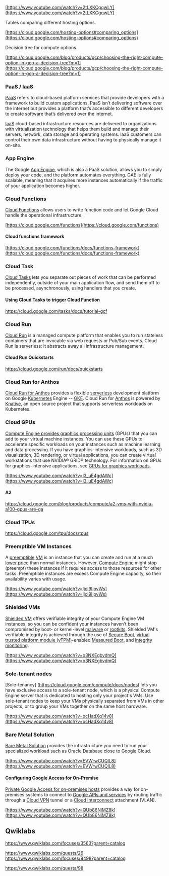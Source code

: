 

[https://www.youtube.com/watch?v=2tLXKCgqwLY](https://www.youtube.com/watch?v=2tLXKCgqwLY)

Tables comparing different hosting options.

[https://cloud.google.com/hosting-options#comparing_options](https://cloud.google.com/hosting-options#comparing_options)

Decision tree for compute options.

[https://cloud.google.com/blog/products/gcp/choosing-the-right-compute-option-in-gcp-a-decision-tree?m=1](https://cloud.google.com/blog/products/gcp/choosing-the-right-compute-option-in-gcp-a-decision-tree?m=1)

### PaaS / IaaS

[PaaS](PaaS) refers to cloud-based platform services that provide developers with a framework to build custom applications. PaaS isn’t delivering software over the internet but provides a platform that’s accessible to different developers to create software that’s delivered over the internet.

[IaaS](https://cloud.google.com/learn/what-is-iaas) cloud-based infrastructure resources are delivered to organizations with virtualization technology that helps them build and manage their servers, network, data storage and operating systems. IaaS customers can control their own data infrastructure without having to physically manage it on-site.

### App Engine


The Google [App Engine](https://github.com/bobbae/gcp/wiki/App-Engine), which is also a PaaS solution, allows you to simply deploy your code, and the platform automates everything. GAE is fully scalable, meaning that it acquires more instances automatically if the traffic of your application becomes higher.

### Cloud Functions

[Cloud Functions](https://cloud.google.com/functions) allows users to write function code and let Google Cloud handle the operational infrastructure. 

[https://cloud.google.com/functions](https://cloud.google.com/functions)


#### Cloud functions framework

[https://cloud.google.com/functions/docs/functions-framework](https://cloud.google.com/functions/docs/functions-framework)


### Cloud Task

[Cloud Tasks](Cloud-Tasks) lets you separate out pieces of work that can be performed independently, outside of your main application flow, and send them off to be processed, asynchronously, using handlers that you create.

#### Using Cloud Tasks to trigger Cloud Function

https://cloud.google.com/tasks/docs/tutorial-gcf




### Cloud Run

[Cloud Run](https://cloud.google.com/run/docs) is a managed compute platform that enables you to run stateless containers that are invocable via web requests or Pub/Sub events. Cloud Run is serverless: it abstracts away all infrastructure management.


#### Cloud Run Quickstarts

https://cloud.google.com/run/docs/quickstarts

### Cloud Run for Anthos

[Cloud Run for Anthos](https://cloud.google.com/anthos/run) provides a flexible [serverless](Serverless) development platform on Google [Kubernetes](Kubernetes) Engine -- [GKE](GKE). Cloud Run for [Anthos](Anthos) is powered by [Knative](https://knative.dev/), an open source project that supports serverless workloads on Kubernetes. 

### Cloud GPUs

[Compute Engine provides graphics processing units](https://cloud.google.com/compute/docs/gpus) (GPUs) that you can add to your virtual machine instances. You can use these GPUs to accelerate specific workloads on your instances such as machine learning and data processing. If you have graphics-intensive workloads, such as 3D visualization, 3D rendering, or virtual applications, you can create virtual workstations that use NVIDIA® GRID® technology. For information on GPUs for graphics-intensive applications, see [GPUs for graphics workloads](https://cloud.google.com/compute/docs/gpus#gpu-virtual-workstations).



[https://www.youtube.com/watch?v=l3_uE4gdAWc](https://www.youtube.com/watch?v=l3_uE4gdAWc)

#### A2

https://cloud.google.com/blog/products/compute/a2-vms-with-nvidia-a100-gpus-are-ga

### Cloud TPUs

https://cloud.google.com/tpu/docs/tpus

### Preemptible VM Instances

A [preemptible](https://cloud.google.com/compute/docs/instances/preemptible) [VM](VM) is an instance that you can create and run at a much [lower price](https://cloud.google.com/compute/vm-instance-pricing) than normal instances. However, [Compute Engine](Compute) might stop (preempt) these instances if it requires access to those resources for other tasks. Preemptible instances are excess Compute Engine capacity, so their availability varies with usage.



[https://www.youtube.com/watch?v=ljol9IipvWs](https://www.youtube.com/watch?v=ljol9IipvWs)


### Shielded VMs

[Shielded VM](https://cloud.google.com/security/shielded-cloud/shielded-vm) offers verifiable integrity of your Compute Engine VM instances, so you can be confident your instances haven't been compromised by boot- or kernel-level [malware](https://en.wikipedia.org/wiki/Malware) or [rootkits](https://en.wikipedia.org/wiki/Rootkit). Shielded VM's verifiable integrity is achieved through the use of [Secure Boot](https://cloud.google.com/security/shielded-cloud/shielded-vm#secure-boot), [virtual trusted platform module (vTPM)](https://cloud.google.com/security/shielded-cloud/shielded-vm#vtpm)-enabled [Measured Boot](https://cloud.google.com/security/shielded-cloud/shielded-vm#measured-boot), and [integrity monitoring](https://cloud.google.com/security/shielded-cloud/shielded-vm#integrity-monitoring).


[https://www.youtube.com/watch?v=o3NXEgbvdmQ](https://www.youtube.com/watch?v=o3NXEgbvdmQ)


### Sole-tenant nodes

[Sole-tenancy]
(https://cloud.google.com/compute/docs/nodes) lets you have exclusive access to a sole-tenant node, which is a physical Compute Engine server that is dedicated to hosting only your project's VMs. Use sole-tenant nodes to keep your VMs physically separated from VMs in other projects, or to group your VMs together on the same host hardware.


[https://www.youtube.com/watch?v=ocHadXq14v8](https://www.youtube.com/watch?v=ocHadXq14v8)


### Bare Metal Solution

[Bare Metal Solution](https://cloud.google.com/bare-metal/docs) provides the infrastructure you need to run your specialized workload such as Oracle Database close to Google Cloud. 

[https://www.youtube.com/watch?v=EVWrwCUQlL8](https://www.youtube.com/watch?v=EVWrwCUQlL8)



#### Configuring Google Access for On-Premise

[Private Google Access for on-premises hosts](https://cloud.google.com/vpc/docs/configure-private-google-access-hybrid) provides a way for on-premises systems to connect to [Google APIs and services](https://developers.google.com/apis-explorer/) by routing traffic through a [Cloud VPN](https://cloud.google.com/network-connectivity/docs/vpn) tunnel or a [Cloud Interconnect](https://cloud.google.com/network-connectivity/docs/interconnect) attachment (VLAN). 


[https://www.youtube.com/watch?v=QUb86NiMZ8k](https://www.youtube.com/watch?v=QUb86NiMZ8k)


## Qwiklabs


https://www.qwiklabs.com/focuses/3563?parent=catalog


https://www.qwiklabs.com/quests/26
https://www.qwiklabs.com/focuses/8498?parent=catalog

https://www.qwiklabs.com/quests/98


